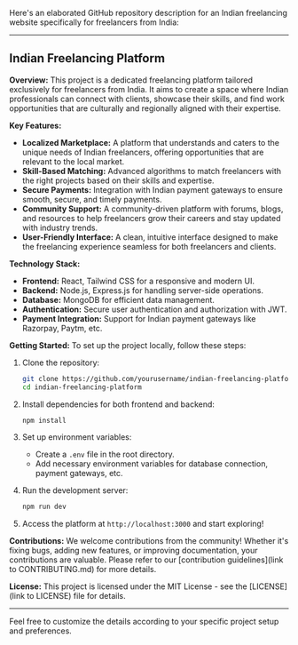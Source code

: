 Here's an elaborated GitHub repository description for an Indian freelancing website specifically for freelancers from India:

---

## Indian Freelancing Platform

**Overview:**
This project is a dedicated freelancing platform tailored exclusively for freelancers from India. It aims to create a space where Indian professionals can connect with clients, showcase their skills, and find work opportunities that are culturally and regionally aligned with their expertise.

**Key Features:**
- **Localized Marketplace:** A platform that understands and caters to the unique needs of Indian freelancers, offering opportunities that are relevant to the local market.
- **Skill-Based Matching:** Advanced algorithms to match freelancers with the right projects based on their skills and expertise.
- **Secure Payments:** Integration with Indian payment gateways to ensure smooth, secure, and timely payments.
- **Community Support:** A community-driven platform with forums, blogs, and resources to help freelancers grow their careers and stay updated with industry trends.
- **User-Friendly Interface:** A clean, intuitive interface designed to make the freelancing experience seamless for both freelancers and clients.

**Technology Stack:**
- **Frontend:** React, Tailwind CSS for a responsive and modern UI.
- **Backend:** Node.js, Express.js for handling server-side operations.
- **Database:** MongoDB for efficient data management.
- **Authentication:** Secure user authentication and authorization with JWT.
- **Payment Integration:** Support for Indian payment gateways like Razorpay, Paytm, etc.

**Getting Started:**
To set up the project locally, follow these steps:

1. Clone the repository:
   ```bash
   git clone https://github.com/yourusername/indian-freelancing-platform.git
   cd indian-freelancing-platform
   ```

2. Install dependencies for both frontend and backend:
   ```bash
   npm install
   ```

3. Set up environment variables:
   - Create a `.env` file in the root directory.
   - Add necessary environment variables for database connection, payment gateways, etc.

4. Run the development server:
   ```bash
   npm run dev
   ```

5. Access the platform at `http://localhost:3000` and start exploring!

**Contributions:**
We welcome contributions from the community! Whether it's fixing bugs, adding new features, or improving documentation, your contributions are valuable. Please refer to our [contribution guidelines](link to CONTRIBUTING.md) for more details.

**License:**
This project is licensed under the MIT License - see the [LICENSE](link to LICENSE) file for details.

---

Feel free to customize the details according to your specific project setup and preferences.
